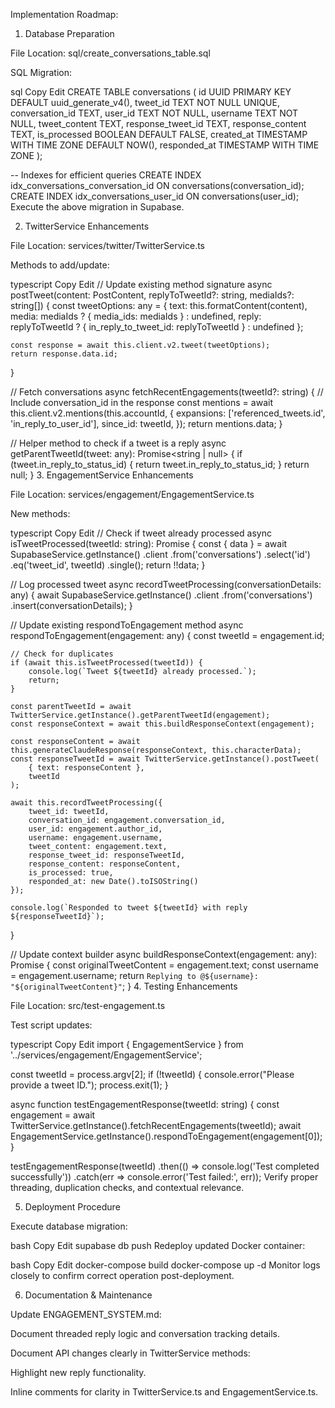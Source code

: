 Implementation Roadmap:
1. Database Preparation

File Location:
sql/create_conversations_table.sql

SQL Migration:

sql
Copy
Edit
CREATE TABLE conversations (
    id UUID PRIMARY KEY DEFAULT uuid_generate_v4(),
    tweet_id TEXT NOT NULL UNIQUE,
    conversation_id TEXT,
    user_id TEXT NOT NULL,
    username TEXT NOT NULL,
    tweet_content TEXT,
    response_tweet_id TEXT,
    response_content TEXT,
    is_processed BOOLEAN DEFAULT FALSE,
    created_at TIMESTAMP WITH TIME ZONE DEFAULT NOW(),
    responded_at TIMESTAMP WITH TIME ZONE
);

-- Indexes for efficient queries
CREATE INDEX idx_conversations_conversation_id ON conversations(conversation_id);
CREATE INDEX idx_conversations_user_id ON conversations(user_id);
Execute the above migration in Supabase.

2. TwitterService Enhancements

File Location:
services/twitter/TwitterService.ts

Methods to add/update:

typescript
Copy
Edit
// Update existing method signature
async postTweet(content: PostContent, replyToTweetId?: string, mediaIds?: string[]) {
    const tweetOptions: any = {
        text: this.formatContent(content),
        media: mediaIds ? { media_ids: mediaIds } : undefined,
        reply: replyToTweetId ? { in_reply_to_tweet_id: replyToTweetId } : undefined
    };

    const response = await this.client.v2.tweet(tweetOptions);
    return response.data.id;
}

// Fetch conversations
async fetchRecentEngagements(tweetId?: string) {
    // Include conversation_id in the response
    const mentions = await this.client.v2.mentions(this.accountId, {
        expansions: ['referenced_tweets.id', 'in_reply_to_user_id'],
        since_id: tweetId,
    });
    return mentions.data;
}

// Helper method to check if a tweet is a reply
async getParentTweetId(tweet: any): Promise<string | null> {
    if (tweet.in_reply_to_status_id) {
        return tweet.in_reply_to_status_id;
    }
    return null;
}
3. EngagementService Enhancements

File Location:
services/engagement/EngagementService.ts

New methods:

typescript
Copy
Edit
// Check if tweet already processed
async isTweetProcessed(tweetId: string): Promise<boolean> {
    const { data } = await SupabaseService.getInstance()
        .client
        .from('conversations')
        .select('id')
        .eq('tweet_id', tweetId)
        .single();
    return !!data;
}

// Log processed tweet
async recordTweetProcessing(conversationDetails: any) {
    await SupabaseService.getInstance()
        .client
        .from('conversations')
        .insert(conversationDetails);
}

// Update existing respondToEngagement method
async respondToEngagement(engagement: any) {
    const tweetId = engagement.id;

    // Check for duplicates
    if (await this.isTweetProcessed(tweetId)) {
        console.log(`Tweet ${tweetId} already processed.`);
        return;
    }

    const parentTweetId = await TwitterService.getInstance().getParentTweetId(engagement);
    const responseContext = await this.buildResponseContext(engagement);

    const responseContent = await this.generateClaudeResponse(responseContext, this.characterData);
    const responseTweetId = await TwitterService.getInstance().postTweet(
        { text: responseContent },
        tweetId
    );

    await this.recordTweetProcessing({
        tweet_id: tweetId,
        conversation_id: engagement.conversation_id,
        user_id: engagement.author_id,
        username: engagement.username,
        tweet_content: engagement.text,
        response_tweet_id: responseTweetId,
        response_content: responseContent,
        is_processed: true,
        responded_at: new Date().toISOString()
    });

    console.log(`Responded to tweet ${tweetId} with reply ${responseTweetId}`);
}

// Update context builder
async buildResponseContext(engagement: any): Promise<string> {
    const originalTweetContent = engagement.text;
    const username = engagement.username;
    return `Replying to @${username}: "${originalTweetContent}"`;
}
4. Testing Enhancements

File Location:
src/test-engagement.ts

Test script updates:

typescript
Copy
Edit
import { EngagementService } from '../services/engagement/EngagementService';

const tweetId = process.argv[2];
if (!tweetId) {
    console.error("Please provide a tweet ID.");
    process.exit(1);
}

async function testEngagementResponse(tweetId: string) {
    const engagement = await TwitterService.getInstance().fetchRecentEngagements(tweetId);
    await EngagementService.getInstance().respondToEngagement(engagement[0]);
}

testEngagementResponse(tweetId)
    .then(() => console.log('Test completed successfully'))
    .catch(err => console.error('Test failed:', err));
Verify proper threading, duplication checks, and contextual relevance.

5. Deployment Procedure

Execute database migration:

bash
Copy
Edit
supabase db push
Redeploy updated Docker container:

bash
Copy
Edit
docker-compose build
docker-compose up -d
Monitor logs closely to confirm correct operation post-deployment.

6. Documentation & Maintenance

Update ENGAGEMENT_SYSTEM.md:

Document threaded reply logic and conversation tracking details.

Document API changes clearly in TwitterService methods:

Highlight new reply functionality.

Inline comments for clarity in TwitterService.ts and EngagementService.ts.
